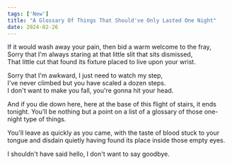 ```yaml
---
tags: ['New']
title: "A Glossary Of Things That Should've Only Lasted One Night"
date: 2024-02-26
---
```


If it would wash away your pain, then bid a warm welcome to the fray,  
Sorry that I'm always staring at that little slit that sits dismissed,  
That little cut that found its fixture placed to live upon your wrist.

Sorry that I'm awkward, I just need to watch my step,  
I've never climbed but you have scaled a dozen steps.  
I don't want to make you fall, you're gonna hit your head.

And if you die down here, here at the base of this flight of stairs, it ends tonight. You’ll be nothing but a point on a list of a glossary of those one-night type of things.

You'll leave as quickly as you came, with the taste of blood stuck to your tongue and disdain quietly having found its place inside those empty eyes.

I shouldn't have said hello, I don't want to say goodbye.
